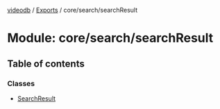 [videodb](../README.md) / [Exports](../modules.md) / core/search/searchResult

# Module: core/search/searchResult

## Table of contents

### Classes

- [SearchResult](../classes/core_search_searchResult.SearchResult.md)
